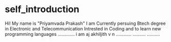 # self_introduction
Hi! My name is "Priyamvada Prakash"
I am Currently persuing Btech degree in Electronic and Telecommunication
Intrested in Coding and to learn new programming languages
.............
i am aj
akhiljith v n
............
..........
..........

